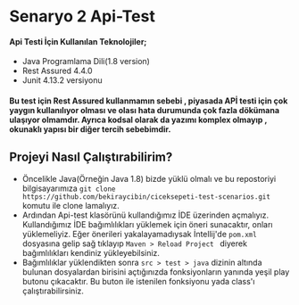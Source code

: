 # Senaryo 2 Api-Test

#### Api Testi İçin Kullanılan Teknolojiler;
- Java Programlama Dili(1.8 version)
- Rest Assured 4.4.0
- Junit 4.13.2 versiyonu

#### Bu test için Rest Assured kullanmamın sebebi , piyasada APİ testi için çok yaygın kullanılıyor olması ve olası hata durumunda çok fazla dökümana ulaşıyor olmamdır. Ayrıca kodsal olarak da yazımı komplex olmayıp , okunaklı yapısı bir diğer tercih sebebimdir.

## Projeyi Nasıl Çalıştırabilirim?
 - Öncelikle Java(Örneğin Java 1.8) bizde yüklü olmalı ve bu repostoriyi bilgisayarımıza `git clone https://github.com/bekiraycibin/ciceksepeti-test-scenarios.git` komutu ile clone lamalıyız.
 - Ardından Api-test klasörünü kullandığımız İDE üzerinden açmalıyız. Kullandığımız İDE bağımlılıkları yüklemek için öneri sunacaktır, onları yüklemeliyiz. Eğer önerileri yakalayamadıysak İntellij'de `pom.xml` dosyasına gelip sağ tıklayıp `Maven > Reload Project ` diyerek bağımlılıkları kendiniz yükleyebilsiniz.
 - Bağımlılıklar yüklendikten sonra `src > test > java` dizinin altında bulunan dosyalardan birisini açtığınızda fonksiyonların yanında yeşil play butonu çıkacaktır. Bu buton ile istenilen fonksiyonu yada class'ı çalıştırabilirsiniz.
 
 
